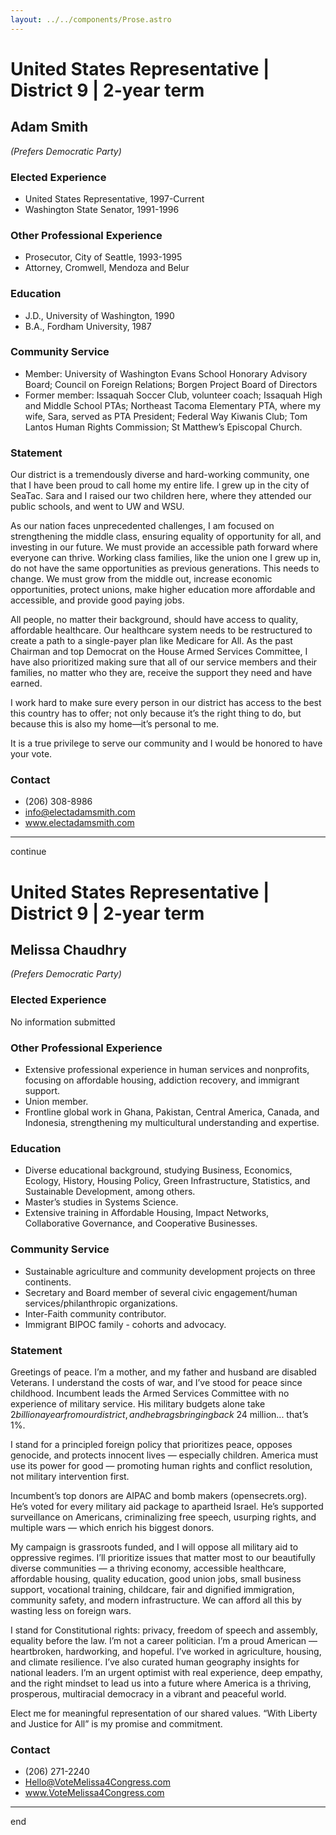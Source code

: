 ```yaml
---
layout: ../../components/Prose.astro
---
```


# United States Representative | District 9 | 2-year term

## Adam Smith  
*(Prefers Democratic Party)*

### Elected Experience  
- United States Representative, 1997-Current  
- Washington State Senator, 1991-1996  

### Other Professional Experience  
- Prosecutor, City of Seattle, 1993-1995  
- Attorney, Cromwell, Mendoza and Belur  

### Education  
- J.D., University of Washington, 1990  
- B.A., Fordham University, 1987  

### Community Service  
- Member: University of Washington Evans School Honorary Advisory Board; Council on Foreign Relations; Borgen Project Board of Directors  
- Former member: Issaquah Soccer Club, volunteer coach; Issaquah High and Middle School PTAs; Northeast Tacoma Elementary PTA, where my wife, Sara, served as PTA President; Federal Way Kiwanis Club; Tom Lantos Human Rights Commission; St Matthew’s Episcopal Church.  

### Statement  
Our district is a tremendously diverse and hard-working community, one that I have been proud to call home my entire life. I grew up in the city of SeaTac. Sara and I raised our two children here, where they attended our public schools, and went to UW and WSU.  

As our nation faces unprecedented challenges, I am focused on strengthening the middle class, ensuring equality of opportunity for all, and investing in our future. We must provide an accessible path forward where everyone can thrive. Working class families, like the union one I grew up in, do not have the same opportunities as previous generations. This needs to change. We must grow from the middle out, increase economic opportunities, protect unions, make higher education more affordable and accessible, and provide good paying jobs.  

All people, no matter their background, should have access to quality, affordable healthcare. Our healthcare system needs to be restructured to create a path to a single-payer plan like Medicare for All. As the past Chairman and top Democrat on the House Armed Services Committee, I have also prioritized making sure that all of our service members and their families, no matter who they are, receive the support they need and have earned.  

I work hard to make sure every person in our district has access to the best this country has to offer; not only because it’s the right thing to do, but because this is also my home—it’s personal to me.  

It is a true privilege to serve our community and I would be honored to have your vote.  

### Contact  
- (206) 308-8986  
- info@electadamsmith.com  
- www.electadamsmith.com  

---  
continue

# United States Representative | District 9 | 2-year term

## Melissa Chaudhry  
*(Prefers Democratic Party)*

### Elected Experience  
No information submitted  

### Other Professional Experience  
- Extensive professional experience in human services and nonprofits, focusing on affordable housing, addiction recovery, and immigrant support.  
- Union member.  
- Frontline global work in Ghana, Pakistan, Central America, Canada, and Indonesia, strengthening my multicultural understanding and expertise.  

### Education  
- Diverse educational background, studying Business, Economics, Ecology, History, Housing Policy, Green Infrastructure, Statistics, and Sustainable Development, among others.  
- Master’s studies in Systems Science.  
- Extensive training in Affordable Housing, Impact Networks, Collaborative Governance, and Cooperative Businesses.  

### Community Service  
- Sustainable agriculture and community development projects on three continents.  
- Secretary and Board member of several civic engagement/human services/philanthropic organizations.  
- Inter-Faith community contributor.  
- Immigrant BIPOC family - cohorts and advocacy.  

### Statement  
Greetings of peace. I’m a mother, and my father and husband are disabled Veterans. I understand the costs of war, and I’ve stood for peace since childhood. Incumbent leads the Armed Services Committee with no experience of military service. His military budgets alone take $2 billion a year from our district, and he brags bringing back ~$24 million... that’s 1%.  

I stand for a principled foreign policy that prioritizes peace, opposes genocide, and protects innocent lives — especially children. America must use its power for good — promoting human rights and conflict resolution, not military intervention first.  

Incumbent’s top donors are AIPAC and bomb makers (opensecrets.org). He’s voted for every military aid package to apartheid Israel. He’s supported surveillance on Americans, criminalizing free speech, usurping rights, and multiple wars — which enrich his biggest donors.  

My campaign is grassroots funded, and I will oppose all military aid to oppressive regimes. I’ll prioritize issues that matter most to our beautifully diverse communities — a thriving economy, accessible healthcare, affordable housing, quality education, good union jobs, small business support, vocational training, childcare, fair and dignified immigration, community safety, and modern infrastructure. We can afford all this by wasting less on foreign wars.  

I stand for Constitutional rights: privacy, freedom of speech and assembly, equality before the law. I’m not a career politician. I’m a proud American — heartbroken, hardworking, and hopeful. I’ve worked in agriculture, housing, and climate resilience. I’ve also curated human geography insights for national leaders. I’m an urgent optimist with real experience, deep empathy, and the right mindset to lead us into a future where America is a thriving, prosperous, multiracial democracy in a vibrant and peaceful world.  

Elect me for meaningful representation of our shared values. “With Liberty and Justice for All” is my promise and commitment.  

### Contact  
- (206) 271-2240  
- Hello@VoteMelissa4Congress.com  
- www.VoteMelissa4Congress.com  

---  
end

